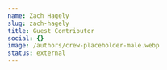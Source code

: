 ```yaml
---
name: Zach Hagely
slug: zach-hagely
title: Guest Contributor
social: {}
image: /authors/crew-placeholder-male.webp
status: external
---
```

